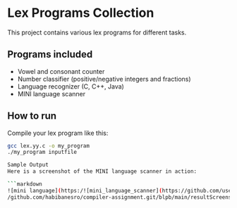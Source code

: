 # Lex Programs Collection

This project contains various lex programs for different tasks.

## Programs included

- Vowel and consonant counter
- Number classifier (positive/negative integers and fractions)
- Language recognizer (C, C++, Java)
- MINI language scanner

## How to run

Compile your lex program like this:

```bash
gcc lex.yy.c -o my_program
./my_program inputfile

Sample Output
Here is a screenshot of the MINI language scanner in action:

```markdown
![mini language](https:/![mini_language_scanner](https://github.com/user-attachments/assets/5b83f793-5b57-4af0-a2d2-8ff791b7b3af)
/github.com/habibanesro/compiler-assignment.git/blpb/main/resultScreenshots/mini_language_scanner.png?raw=true)
